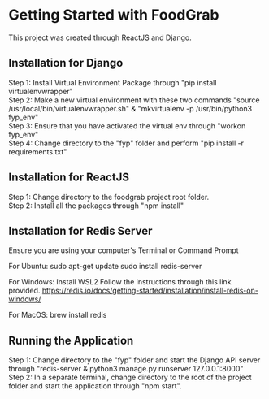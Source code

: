 # Getting Started with FoodGrab

This project was created through ReactJS and Django.

## Installation for Django

Step 1: Install Virtual Environment Package through "pip install virtualenvwrapper"<br/>
Step 2: Make a new virtual environment with these two commands "source /usr/local/bin/virtualenvwrapper.sh" & "mkvirtualenv -p /usr/bin/python3 fyp_env"<br/> 
Step 3: Ensure that you have activated the virtual env through "workon fyp_env"<br/>
Step 4: Change directory to the "fyp" folder and perform "pip install -r requirements.txt"<br/>

## Installation for ReactJS

Step 1: Change directory to the foodgrab project root folder.<br/>
Step 2: Install all the packages through "npm install"

## Installation for Redis Server
Ensure you are using your computer's Terminal or Command Prompt

For Ubuntu:
sudo apt-get update
sudo install redis-server

For Windows:
Install WSL2
Follow the instructions through this link provided.
https://redis.io/docs/getting-started/installation/install-redis-on-windows/

For MacOS:
brew install redis

## Running the Application

Step 1: Change directory to the "fyp" folder and start the Django API server through "redis-server & python3 manage.py runserver 127.0.0.1:8000"<br/>
Step 2: In a separate terminal, change directory to the root of the project folder and start the application through "npm start".<br/>
